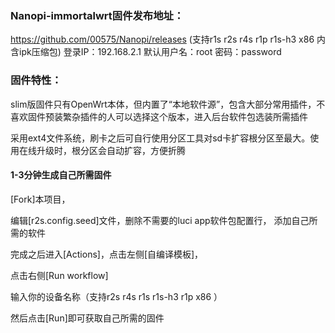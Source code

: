 ### Nanopi-immortalwrt固件发布地址：
https://github.com/00575/Nanopi/releases
(支持r1s r2s r4s r1p r1s-h3 x86 内含ipk压缩包)
登录IP：192.168.2.1 默认用户名：root 密码：password

### 固件特性：

slim版固件只有OpenWrt本体，但内置了“本地软件源”，包含大部分常用插件，不喜欢固件预装繁杂插件的人可以选择这个版本，进入后台软件包选装所需插件

采用ext4文件系统，刷卡之后可自行使用分区工具对sd卡扩容根分区至最大。使用在线升级时，根分区会自动扩容，方便折腾


#### 1-3分钟生成自己所需固件

[Fork]本项目，

编辑[r2s.config.seed]文件，删除不需要的luci app软件包配置行， 添加自己所需的软件

完成之后进入[Actions]，点击左侧[自编译模板]，

点击右侧[Run workflow]

输入你的设备名称（支持r2s r4s r1s r1s-h3 r1p x86 ）

然后点击[Run]即可获取自己所需的固件
